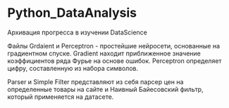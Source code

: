# Python_DataAnalysis
Архивация прогресса в изучении DataScience

Файлы Grdaient и Perceptron - простейшие нейросети, основанные на градиентном спуске.
Gradient находит приближенное значение коэффициентов ряда Фурье на основе ошибок.
Perceptron определяет цифру, составленную из набора символов.

Parser и Simple Filter представляют из себя парсер цен на определенные товары на сайте и Наивный Байесовский фильтр, который применяется на датасете. 
